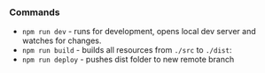 

### Commands

- `npm run dev` - runs for development, opens local dev server and watches for changes.
- `npm run build` - builds all resources from `./src` to `./dist`:
- `npm run deploy` - pushes dist folder to new remote branch

